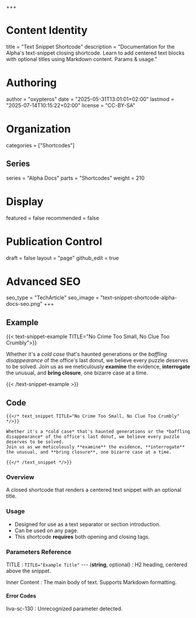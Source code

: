 +++
# Content Identity
title = "Text Snippet Shortcode"
description = "Documentation for the Alpha's text-snippet closing shortcode. Learn to add centered text blocks with optional titles using Markdown content. Params & usage."

# Authoring
author = "oxypteros"
date = "2025-05-31T13:01:01+02:00"
lastmod = "2025-07-14T10:15:22+02:00"
license = "CC-BY-SA"

# Organization
categories = ["Shortcodes"]

## Series
series = "Alpha Docs"
parts = "Shortcodes"
weight = 210

# Display
featured = false
recommended = false

# Publication Control
draft = false
layout = "page"
github_edit = true

# Advanced SEO
seo_type = "TechArticle"
seo_image = "text-snippet-shortcode-alpha-docs-seo.png"
+++
## Example

{{< text-snippet-example TITLE="No Crime Too Small, No Clue Too Crumbly">}}

Whether it's a *cold case* that's haunted generations or the *baffling disappearance* of the office's last donut, we believe every puzzle deserves to be solved. 
Join us as we meticulously **examine** the evidence, **interrogate** the unusual, and **bring closure**, one bizarre case at a time.  

{{< /text-snippet-example >}}

## Code
``` go-html-template
{{</* text_snippet TITLE="No Crime Too Small, No Clue Too Crumbly" */>}}

Whether it's a *cold case* that's haunted generations or the *baffling disappearance* of the office's last donut, we believe every puzzle deserves to be solved. 
Join us as we meticulously **examine** the evidence, **interrogate** the unusual, and **bring closure**, one bizarre case at a time. 

{{</* /text_snippet */>}}
```
### Overview
A closed shortcode that renders a centered text snippet with an optional title.

### Usage
- Designed for use as a text separator or section introduction.
- Can be used on any page.
- This shortcode **requires** both opening and closing tags.

### Parameters Reference
TITLE
: `TITLE="Example Title"` --- (**string**, optional) 
: H2 heading, centered above the snippet.

Inner Content 
: The main body of text. Supports Markdown formatting. 


#### Error Codes
liva-sc-130
: Unrecognized parameter detected.
